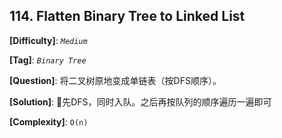 ## 114. Flatten Binary Tree to Linked List

__[Difficulty]__: _`Medium`_

__[Tag]__: _`Binary Tree`_

__[Question]__: 将二叉树原地变成单链表（按DFS顺序）。

__[Solution]__: 先DFS，同时入队。之后再按队列的顺序遍历一遍即可

__[Complexity]__: `O(n)`
